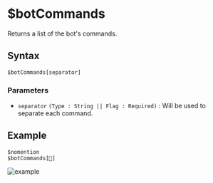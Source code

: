 # $botCommands
Returns a list of the bot's commands.

## Syntax
```
$botCommands[separator]
```

 ### Parameters
- `separator` `(Type : String || Flag : Required)` : Will be used to separate each command.

## Example
```
$nomention
$botCommands[🔹]
```
![example](https://user-images.githubusercontent.com/42785890/151721897-fec286af-63ad-4ad4-8fea-a9779741455b.png)

